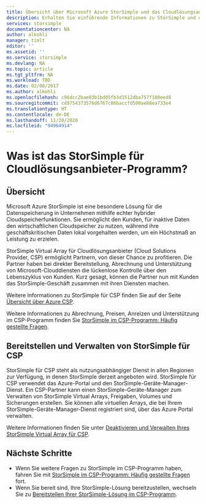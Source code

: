 ```yaml
---
title: Übersicht über Microsoft Azure StorSimple und das Cloudlösungsanbieter-Programm | Microsoft-Dokumentation
description: Erhalten Sie einführende Informationen zu StorSimple und dem Cloudlösungsanbieter-Programm (CSP) für StorSimple-Partner.
services: storsimple
documentationcenter: NA
author: alkohli
manager: timlt
editor: ''
ms.assetid: ''
ms.service: storsimple
ms.devlang: NA
ms.topic: article
ms.tgt_pltfrm: NA
ms.workload: TBD
ms.date: 02/08/2017
ms.author: alkohli
ms.openlocfilehash: c96dcc2bae03b1bd05fb3d1512dba757f180eed8
ms.sourcegitcommit: cd9754373576d6767c06baccfd500ae88ea733e4
ms.translationtype: HT
ms.contentlocale: de-DE
ms.lasthandoff: 11/20/2020
ms.locfileid: "94964914"
---
```

# <a name="what-is-storsimple-for-cloud-solutions-providers-program"></a>Was ist das StorSimple für Cloudlösungsanbieter-Programm?


## <a name="overview"></a>Übersicht

Microsoft Azure StorSimple ist eine besondere Lösung für die Datenspeicherung in Unternehmen mithilfe echter hybrider Cloudspeicherfunktionen. Sie ermöglicht den Kunden, für inaktive Daten den wirtschaftlichen Cloudspeicher zu nutzen, während ihre geschäftskritischen Daten lokal vorgehalten werden, um ein Höchstmaß an Leistung zu erzielen. 

StorSimple Virtual Array für Cloudlösungsanbieter (Cloud Solutions Provider, CSP) ermöglicht Partnern, von dieser Chance zu profitieren. Die Partner haben bei direkter Bereitstellung, Abrechnung und Unterstützung von Microsoft-Clouddiensten die lückenlose Kontrolle über den Lebenszyklus von Kunden. Kurz gesagt, können die Partner nun mit Kunden das StorSimple-Geschäft zusammen mit ihren Diensten machen.

Weitere Informationen zu StorSimple für CSP finden Sie auf der Seite [Übersicht über Azure CSP](/azure/cloud-solution-provider/overview/azure-csp-overview).

Weitere Informationen zu Abrechnung, Preisen, Anreizen und Unterstützung im CSP-Programm finden Sie [StorSimple im CSP-Programm: Häufig gestellte Fragen](storsimple-partner-csp-faq.md). 

## <a name="deploy-and-manage-storsimple-for-csp"></a>Bereitstellen und Verwalten von StorSimple für CSP

StorSimple für CSP steht als nutzungsabhängiger Dienst in allen Regionen zur Verfügung, in denen StorSimple derzeit angeboten wird. StorSimple für CSP verwendet das Azure-Portal und den StorSimple-Geräte-Manager-Dienst. Ein CSP-Partner kann einen StorSimple-Geräte-Manager zum Verwalten von StorSimple Virtual Arrays, Freigaben, Volumes und Sicherungen erstellen. Sie können alle virtuellen Arrays, die bei Ihrem StorSimple-Geräte-Manager-Dienst registriert sind, über das Azure Portal verwalten.

Weitere Informationen finden Sie unter [Deaktivieren und Verwalten Ihres StorSimple Virtual Array für CSP](storsimple-partner-csp-deploy.md).

## <a name="next-steps"></a>Nächste Schritte

- Wenn Sie weitere Fragen zu StorSimple im CSP-Programm haben, fahren Sie mit [StorSimple im CSP-Programm: Häufig gestellte Fragen](storsimple-partner-csp-faq.md) fort.
- Wenn Sie bereit sind, Ihre StorSimple-Lösung bereitzustellen, wechseln Sie zu [Bereitstellen Ihrer StorSimple-Lösung im CSP-Programm](storsimple-partner-csp-deploy.md).